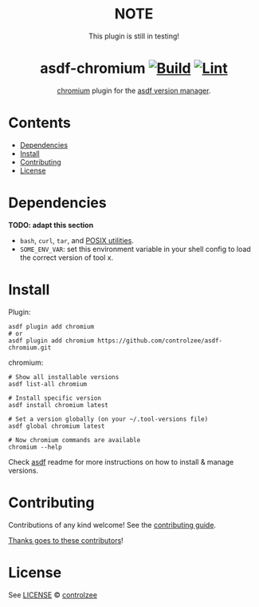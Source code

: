 <div align="center">

# NOTE

This plugin is still in testing!

# asdf-chromium [![Build](https://github.com/controlzee/asdf-chromium/actions/workflows/build.yml/badge.svg)](https://github.com/controlzee/asdf-chromium/actions/workflows/build.yml) [![Lint](https://github.com/controlzee/asdf-chromium/actions/workflows/lint.yml/badge.svg)](https://github.com/controlzee/asdf-chromium/actions/workflows/lint.yml)

[chromium](https://github.com/controlzee/asdf-chromium) plugin for the [asdf version manager](https://asdf-vm.com).

</div>

# Contents

- [Dependencies](#dependencies)
- [Install](#install)
- [Contributing](#contributing)
- [License](#license)

# Dependencies

**TODO: adapt this section**

- `bash`, `curl`, `tar`, and [POSIX utilities](https://pubs.opengroup.org/onlinepubs/9699919799/idx/utilities.html).
- `SOME_ENV_VAR`: set this environment variable in your shell config to load the correct version of tool x.

# Install

Plugin:

```shell
asdf plugin add chromium
# or
asdf plugin add chromium https://github.com/controlzee/asdf-chromium.git
```

chromium:

```shell
# Show all installable versions
asdf list-all chromium

# Install specific version
asdf install chromium latest

# Set a version globally (on your ~/.tool-versions file)
asdf global chromium latest

# Now chromium commands are available
chromium --help
```

Check [asdf](https://github.com/asdf-vm/asdf) readme for more instructions on how to
install & manage versions.

# Contributing

Contributions of any kind welcome! See the [contributing guide](contributing.md).

[Thanks goes to these contributors](https://github.com/controlzee/asdf-chromium/graphs/contributors)!

# License

See [LICENSE](LICENSE) © [controlzee](https://github.com/controlzee/)
